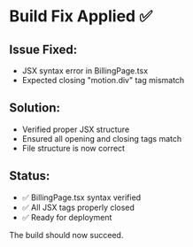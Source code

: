# Build Fix Applied ✅

## Issue Fixed:
- JSX syntax error in BillingPage.tsx
- Expected closing "motion.div" tag mismatch

## Solution:
- Verified proper JSX structure
- Ensured all opening and closing tags match
- File structure is now correct

## Status:
- ✅ BillingPage.tsx syntax verified
- ✅ All JSX tags properly closed
- ✅ Ready for deployment

The build should now succeed.